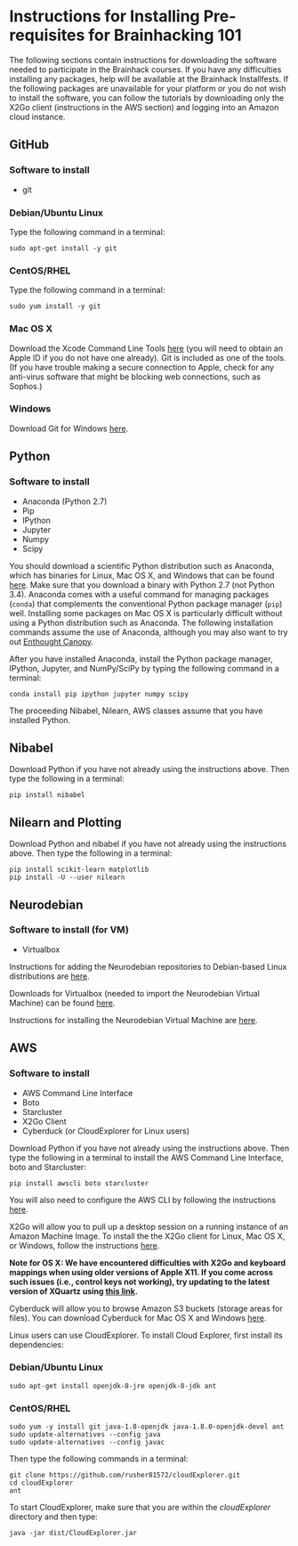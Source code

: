 # Instructions for Installing Pre-requisites for Brainhacking 101

The following sections contain instructions for downloading the software needed to participate in the Brainhack courses.  If you have any difficulties installing any packages, help will be available at the Brainhack Installfests.  If the following packages are unavailable for your platform or you do not wish to install the software, you can follow the tutorials by downloading only the X2Go client (instructions in the AWS section) and logging into an Amazon cloud instance.

## GitHub

### Software to install
 * git

### Debian/Ubuntu Linux
Type the following command in a terminal:

`sudo apt-get install -y git`

### CentOS/RHEL
Type the following command in a terminal:

`sudo yum install -y git`

### Mac OS X
Download the Xcode Command Line Tools [here](https://developer.apple.com/downloads/index.action) (you will need to obtain an Apple ID if you do not have one already).  Git is included as one of the tools. (If you have trouble making a secure connection to Apple, check for any anti-virus software that might be blocking web connections, such as Sophos.)

### Windows

Download Git for Windows [here](https://git-for-windows.github.io/).

## Python

### Software to install
 * Anaconda (Python 2.7)
 * Pip
 * IPython
 * Jupyter
 * Numpy
 * Scipy

You should download a scientific Python distribution such as Anaconda, which has binaries for Linux, Mac OS X, and Windows that can be found [here](https://www.continuum.io/downloads).  Make sure that you download a binary with Python 2.7 (not Python 3.4).
Anaconda comes with a useful command for managing packages (`conda`) that complements the conventional Python package manager (`pip`) well.
Installing some packages on Mac OS X is particularly difficult without using a Python distribution such as Anaconda.
The following installation commands assume the use of Anaconda, although you may also want to try out [Enthought Canopy](https://store.enthought.com/).

After you have installed Anaconda, install the Python package manager, IPython, Jupyter, and NumPy/SciPy by typing the following command in a terminal:

`conda install pip ipython jupyter numpy scipy`

The proceeding Nibabel, Nilearn, AWS classes assume that you have installed Python.

## Nibabel

Download Python if you have not already using the instructions above.  Then type the following in a terminal:

`pip install nibabel`

## Nilearn and Plotting

Download Python and nibabel if you have not already using the instructions above.  Then type the following in a terminal:

```
pip install scikit-learn matplotlib
pip install -U --user nilearn
```

## Neurodebian

### Software to install (for VM)
 * Virtualbox

Instructions for adding the Neurodebian repositories to Debian-based Linux distributions are [here](http://neuro.debian.net/).

Downloads for Virtualbox (needed to import the Neurodebian Virtual Machine) can be found [here](https://www.virtualbox.org/wiki/Downloads).

Instructions for installing the Neurodebian Virtual Machine are [here](http://neuro.debian.net/vm.html).

## AWS

### Software to install
 * AWS Command Line Interface
 * Boto
 * Starcluster
 * X2Go Client
 * Cyberduck (or CloudExplorer for Linux users)

Download Python if you have not already using the instructions above.  Then type the following in a terminal to install the AWS Command Line Interface, boto and Starcluster:

`pip install awscli boto starcluster`

You will also need to configure the AWS CLI by following the instructions [here](http://docs.aws.amazon.com/cli/latest/userguide/cli-chap-getting-started.html).

X2Go will allow you to pull up a desktop session on a running instance of an Amazon Machine Image.  To install the the X2Go client for Linux, Mac OS X, or Windows, follow the instructions [here](http://wiki.x2go.org/doku.php/doc:installation:x2goclient).

**Note for OS X: We have encountered difficulties with X2Go and keyboard mappings when using older versions of Apple X11.  If you come across such issues (i.e., control keys not working), try updating to the latest version of XQuartz using [this link](http://xquartz.macosforge.org/landing/).**

Cyberduck will allow you to browse Amazon S3 buckets (storage areas for files).  You can download Cyberduck for Mac OS X and Windows [here](https://cyberduck.io/).

Linux users can use CloudExplorer.  To install Cloud Explorer, first install its dependencies:

### Debian/Ubuntu Linux

```
sudo apt-get install openjdk-8-jre openjdk-8-jdk ant
```

### CentOS/RHEL

```
sudo yum -y install git java-1.8-openjdk java-1.8.0-openjdk-devel ant
sudo update-alternatives --config java
sudo update-alternatives --config javac
```

Then type the following commands in a terminal:

```
git clone https://github.com/rusher81572/cloudExplorer.git
cd cloudExplorer
ant
```

To start CloudExplorer, make sure that you are within the *cloudExplorer* directory and then type:

`java -jar dist/CloudExplorer.jar`
